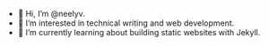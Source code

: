 - 👋 Hi, I’m @neelyv.
- 👀 I’m interested in technical writing and web development.
- 🌱 I’m currently learning about building static websites with Jekyll.

<!---
neelyv/neelyv is a ✨ special ✨ repository because its `README.md` (this file) appears on your GitHub profile.
You can click the Preview link to take a look at your changes.
--->
